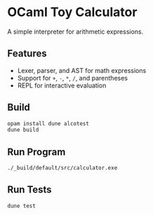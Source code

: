 # OCaml Toy Calculator

A simple interpreter for arithmetic expressions.

## Features
- Lexer, parser, and AST for math expressions
- Support for `+`, `-`, `*`, `/`, and parentheses
- REPL for interactive evaluation

## Build
```bash
opam install dune alcotest
dune build
```

## Run Program
```bash
./_build/default/src/calculator.exe
```

## Run Tests
```bash
dune test
```
